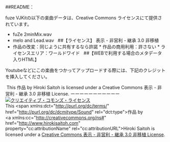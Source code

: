 
##README：

fuze VJKitの以下の楽曲データは、Creative Commons ライセンスにて提供されています。

* fuZe 2minMix.wav
* melo and Lead.wav 
 ##【ライセンス】
表示 - 非営利 - 継承 3.0 非移植 
*  作品の改変：同じように共有するなら許諾 *  作品の商用利用：許さない *  ライセンスエリア：ワールドワイド  
##【WEBで利用する場合のメタデータ入りHTML】


Youtubeなどにこの楽曲をつかってアップロードする際には、下記のクレジットを挿入してください。

 This 作品 by Hiroki Saitoh is licensed under a Creative Commons 表示 - 非営利 - 継承 3.0 非移植 License.
ーーーーーーーーーーー
<a rel="license" href="http://creativecommons.org/licenses/by-nc-sa/3.0/deed.ja"><img alt="クリエイティブ・コモンズ・ライセンス" style="border-width:0" src="http://i.creativecommons.org/l/by-nc-sa/3.0/88x31.png" /></a><br />This <span xmlns:dct="http://purl.org/dc/terms/" href="http://purl.org/dc/dcmitype/Sound" rel="dct:type">作品</span> by <a xmlns:cc="http://creativecommons.org/ns#" href="http://www.hirokisaitoh.com" property="cc:attributionName" rel="cc:attributionURL">Hiroki Saitoh</a> is licensed under a <a rel="license" href="http://creativecommons.org/licenses/by-nc-sa/3.0/deed.ja">Creative Commons 表示 - 非営利 - 継承 3.0 非移植 License</a>.

